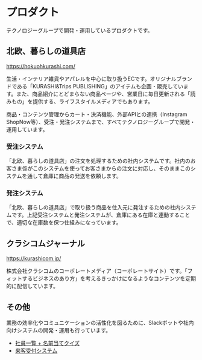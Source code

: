 # プロダクト

テクノロジーグループで開発・運用しているプロダクトです。

## 北欧、暮らしの道具店

https://hokuohkurashi.com/

生活・インテリア雑貨やアパレルを中心に取り扱うECです。オリジナルブランドである「KURASHI&Trips PUBLISHING」のアイテムも企画・販売しています。また、商品紹介にとどまらない商品ページや、営業日に毎日更新される「読みもの」を提供する、ライフスタイルメディアでもあります。

商品・コンテンツ管理からカート・決済機能、外部APIとの連携（Instagram ShopNow等）、受注・発注システムまで、すべてテクノロジーグループで開発・運用しています。

### 受注システム

「北欧、暮らしの道具店」の注文を処理するための社内システムです。社内のお客さま係がこのシステムを使ってお客さまからの注文に対応し、そのままこのシステムを通して倉庫に商品の発送を依頼します。

### 発注システム

「北欧、暮らしの道具店」で取り扱う商品を仕入元に発注するための社内システムです。上記受注システムと発注システムが、倉庫にある在庫と連動することで、適切な在庫数を保つ仕組みになっています。

## クラシコムジャーナル

https://kurashicom.jp/

株式会社クラシコムのコーポレートメディア（コーポレートサイト）です。「フィットするビジネスのあり方」を考えるきっかけになるようなコンテンツを定期的に配信しています。

## その他

業務の効率化やコミュニケーションの活性化を図るために、Slackボットや社内向けシステムの開発・運用も行っています。

- [社員一覧 + 名前当てクイズ](https://note.mu/kurashicom_tech/n/nd72c2425030d)
- [来客受付システム](https://note.mu/kurashicom_tech/n/n380cde840c4b)
